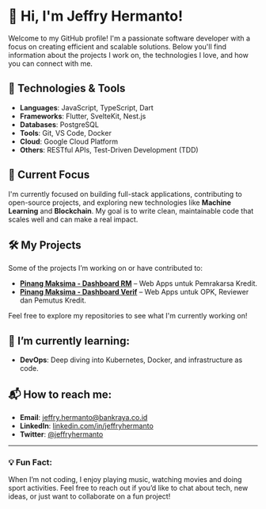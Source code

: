 # 👋 Hi, I'm Jeffry Hermanto!

Welcome to my GitHub profile! I'm a passionate software developer with a focus on creating efficient and scalable solutions. Below you'll find information about the projects I work on, the technologies I love, and how you can connect with me.

## 🔧 Technologies & Tools

- **Languages**: JavaScript, TypeScript, Dart
- **Frameworks**: Flutter, SvelteKit, Nest.js
- **Databases**: PostgreSQL
- **Tools**: Git, VS Code, Docker
- **Cloud**: Google Cloud Platform
- **Others**: RESTful APIs, Test-Driven Development (TDD)

## 🚀 Current Focus

I'm currently focused on building full-stack applications, contributing to open-source projects, and exploring new technologies like **Machine Learning** and **Blockchain**. My goal is to write clean, maintainable code that scales well and can make a real impact.

## 🛠️ My Projects

Some of the projects I’m working on or have contributed to:

- **[Pinang Maksima - Dashboard RM](https://dashboard-rm.pinang-maksima.pre-prod.bankraya.co.id)** – Web Apps untuk Pemrakarsa Kredit.
- **[Pinang Maksima - Dashboard Verif](https://dashboard-verif.pinang-maksima.pre-prod.bankraya.co.id)** – Web Apps untuk OPK, Reviewer dan Pemutus Kredit.

Feel free to explore my repositories to see what I'm currently working on!

## 🌱 I’m currently learning:

- **DevOps**: Deep diving into Kubernetes, Docker, and infrastructure as code.

## 📬 How to reach me:

- **Email**: [jeffry.hermanto@bankraya.co.id](mailto:jeffry.hermanto@bankraya.co.id)
- **LinkedIn**: [linkedin.com/in/jeffryhermanto](https://www.linkedin.com/in/jeffryhermanto)
- **Twitter**: [@jeffryhermanto](https://twitter.com/jeffryhermanto)

---

### 💡 Fun Fact:

When I’m not coding, I enjoy playing music, watching movies and doing sport activities. Feel free to reach out if you’d like to chat about tech, new ideas, or just want to collaborate on a fun project!
